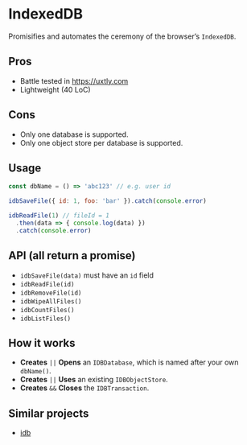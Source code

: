 # IndexedDB

Promisifies and automates the ceremony of the browser’s `IndexedDB`.

## Pros
- Battle tested in https://uxtly.com
- Lightweight (40 LoC)

## Cons
- Only one database is supported.
- Only one object store per database is supported.

## Usage
```js
const dbName = () => 'abc123' // e.g. user id

idbSaveFile({ id: 1, foo: 'bar' }).catch(console.error)

idbReadFile(1) // fileId = 1
  .then(data => { console.log(data) })
  .catch(console.error)
```

## API (all return a promise)
- `idbSaveFile(data)` must have an `id` field
- `idbReadFile(id)`
- `idbRemoveFile(id)`
- `idbWipeAllFiles()`
- `idbCountFiles()`
- `idbListFiles()`


## How it works
- **Creates** `||` **Opens** an `IDBDatabase`, which is named after your own `dbName()`.
- **Creates** `||` **Uses** an existing `IDBObjectStore`.
- **Creates** `&&` **Closes** the `IDBTransaction`.

## Similar projects
- [idb](https://github.com/jakearchibald/idb)

